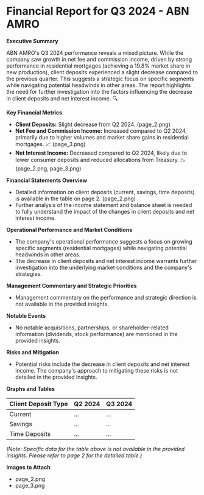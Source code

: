 # Financial Report for Q3 2024 - ABN AMRO

**Executive Summary**

ABN AMRO's Q3 2024 performance reveals a mixed picture.  While the company saw growth in net fee and commission income, driven by strong performance in residential mortgages (achieving a 19.8% market share in new production), client deposits experienced a slight decrease compared to the previous quarter.  This suggests a strategic focus on specific segments while navigating potential headwinds in other areas.  The report highlights the need for further investigation into the factors influencing the decrease in client deposits and net interest income. 🔍


**Key Financial Metrics**

*   **Client Deposits:** Slight decrease from Q2 2024.  (page_2.png)
*   **Net Fee and Commission Income:** Increased compared to Q2 2024, primarily due to higher volumes and market share gains in residential mortgages. 📈 (page_3.png)
*   **Net Interest Income:** Decreased compared to Q2 2024, likely due to lower consumer deposits and reduced allocations from Treasury. 📉 (page_2.png, page_3.png)


**Financial Statements Overview**

*   Detailed information on client deposits (current, savings, time deposits) is available in the table on page 2.  (page_2.png)
*   Further analysis of the income statement and balance sheet is needed to fully understand the impact of the changes in client deposits and net interest income.


**Operational Performance and Market Conditions**

*   The company's operational performance suggests a focus on growing specific segments (residential mortgages) while navigating potential headwinds in other areas.
*   The decrease in client deposits and net interest income warrants further investigation into the underlying market conditions and the company's strategies.


**Management Commentary and Strategic Priorities**

*   Management commentary on the performance and strategic direction is not available in the provided insights.


**Notable Events**

*   No notable acquisitions, partnerships, or shareholder-related information (dividends, stock performance) are mentioned in the provided insights.


**Risks and Mitigation**

*   Potential risks include the decrease in client deposits and net interest income.  The company's approach to mitigating these risks is not detailed in the provided insights.


**Graphs and Tables**

| Client Deposit Type | Q2 2024 | Q3 2024 |
|---|---|---|
| Current |  ... | ... |
| Savings |  ... | ... |
| Time Deposits | ... | ... |

*(Note:  Specific data for the table above is not available in the provided insights.  Please refer to page 2 for the detailed table.)*


**Images to Attach**

*   page_2.png
*   page_3.png
